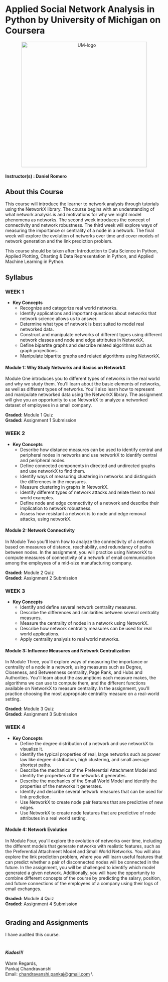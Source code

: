 # Applied Social Network Analysis in Python by University of Michigan on Coursera

<p align="center">
  <a href="javascript:void(0)" rel="noopener">
 <img width=400px  src="U-M-logo-preview.jpg" alt="UM-logo"></a>
</p>

#### Instructor(s) : Daniel Romero

## About this Course

This course will introduce the learner to network analysis through tutorials using the NetworkX library. The course begins with an understanding of what network analysis is and motivations for why we might model phenomena as networks. The second week introduces the concept of connectivity and network robustness. The third week will explore ways of measuring the importance or centrality of a node in a network. The final week will explore the evolution of networks over time and cover models of network generation and the link prediction problem.

This course should be taken after: Introduction to Data Science in Python, Applied Plotting, Charting & Data Representation in Python, and Applied Machine Learning in Python.

## Syllabus

### WEEK 1

- **Key Concepts**
  - Recognize and categorize real world networks.
  - Identify applications and important questions about networks that network science allows us to answer.
  - Determine what type of network is best suited to model real networked data.
  - Construct and manipulate networks of different types using different network classes and node and edge attributes in NetworkX.
  - Define bipartite graphs and describe related algorithms such as graph projections.
  - Manipulate bipartite graphs and related algorithms using NetworkX.

#### Module 1: Why Study Networks and Basics on NetworkX

Module One introduces you to different types of networks in the real world and why we study them. You'll learn about the basic elements of networks, as well as different types of networks. You'll also learn how to represent and manipulate networked data using the NetworkX library. The assignment will give you an opportunity to use NetworkX to analyze a networked dataset of employees in a small company.

**Graded:** Module 1 Quiz\
**Graded:** Assignment 1 Submission

### WEEK 2

- **Key Concepts**
  - Describe how distance measures can be used to identify central and peripheral nodes in networks and use networkX to identify central and peripheral nodes.
  - Define connected components in directed and undirected graphs and use networkX to find them.
  - Identify ways of measuring clustering in networks and distinguish the differences in the measures.
  - Measure clustering in graphs in NetworkX.
  - Identify different types of network attacks and relate them to real world examples.
  - Define node and edge connectivity of a network and describe their implication to network robustness.
  - Assess how resistant a network is to node and edge removal attacks, using networkX.

#### Module 2: Network Connectivity

In Module Two you'll learn how to analyze the connectivity of a network based on measures of distance, reachability, and redundancy of paths between nodes. In the assignment, you will practice using NetworkX to compute measures of connectivity of a network of email communication among the employees of a mid-size manufacturing company.

**Graded:** Module 2 Quiz\
**Graded:** Assignment 2 Submission

### WEEK 3

- **Key Concepts**
  - Identify and define several network centrality measures.
  - Describe the differences and similarities between several centrality measures.
  - Measure the centrality of nodes in a network using NetworkX.
  - Describe how network centrality measures can be used for real world applications.
  - Apply centrality analysis to real world networks.

#### Module 3: Influence Measures and Network Centralization

In Module Three, you'll explore ways of measuring the importance or centrality of a node in a network, using measures such as Degree, Closeness, and Betweenness centrality, Page Rank, and Hubs and Authorities. You'll learn about the assumptions each measure makes, the algorithms we can use to compute them, and the different functions available on NetworkX to measure centrality. In the assignment, you'll practice choosing the most appropriate centrality measure on a real-world setting.

**Graded:** Module 3 Quiz\
**Graded:** Assignment 3 Submission

### WEEK 4

- **Key Concepts**
  - Define the degree distribution of a network and use networkX to visualize it.
  - Identify the typical properties of real, large networks such as power law like degree distribution, high clustering, and small average shortest paths.
  - Describe the mechanics of the Preferential Attachment Model and identify the properties of the networks it generates.
  - Describe the mechanics of the Small World Model and identify the properties of the networks it generates.
  - Identify and describe several network measures that can be used for link prediction.
  - Use NetworkX to create node pair features that are predictive of new edges.
  - Use NetworkX to create node features that are predictive of node attributes in a real world setting.

#### Module 4: Network Evolution

In Module Four, you'll explore the evolution of networks over time, including the different models that generate networks with realistic features, such as the Preferential Attachment Model and Small World Networks. You will also explore the link prediction problem, where you will learn useful features that can predict whether a pair of disconnected nodes will be connected in the future. In the assignment, you will be challenged to identify which model generated a given network. Additionally, you will have the opportunity to combine different concepts of the course by predicting the salary, position, and future connections of the employees of a company using their logs of email exchanges.

**Graded:** Module 4 Quiz\
**Graded:** Assignment 4 Submission

#

## Grading and Assignments

I have audited this course.

#

#

#### **_Kudos!!!_**

Warm Regards, \
Pankaj Chandravanshi \
Email: chandravanshi.pankaj@gmail.com \
